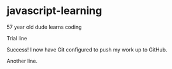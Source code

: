 # javascript-learning
57 year old dude learns coding

Trial line

Success! I now have Git configured to push my work up to GitHub.

Another line.